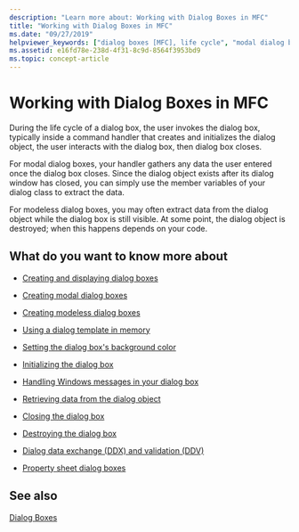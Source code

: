 ```yaml
---
description: "Learn more about: Working with Dialog Boxes in MFC"
title: "Working with Dialog Boxes in MFC"
ms.date: "09/27/2019"
helpviewer_keywords: ["dialog boxes [MFC], life cycle", "modal dialog boxes [MFC], life cycle", "modeless dialog boxes [MFC], life cycle", "MFC dialog boxes [MFC], life cycle", "life cycle of dialog boxes [MFC]"]
ms.assetid: e16fd78e-238d-4f31-8c9d-8564f3953bd9
ms.topic: concept-article
---
```

# Working with Dialog Boxes in MFC

During the life cycle of a dialog box, the user invokes the dialog box, typically inside a command handler that creates and initializes the dialog object, the user interacts with the dialog box, then dialog box closes.

For modal dialog boxes, your handler gathers any data the user entered once the dialog box closes. Since the dialog object exists after its dialog window has closed, you can simply use the member variables of your dialog class to extract the data.

For modeless dialog boxes, you may often extract data from the dialog object while the dialog box is still visible. At some point, the dialog object is destroyed; when this happens depends on your code.

## What do you want to know more about

- [Creating and displaying dialog boxes](creating-and-displaying-dialog-boxes.md)

- [Creating modal dialog boxes](creating-modal-dialog-boxes.md)

- [Creating modeless dialog boxes](creating-modeless-dialog-boxes.md)

- [Using a dialog template in memory](using-a-dialog-template-in-memory.md)

- [Setting the dialog box's background color](setting-the-dialog-boxs-background-color.md)

- [Initializing the dialog box](initializing-the-dialog-box.md)

- [Handling Windows messages in your dialog box](handling-windows-messages-in-your-dialog-box.md)

- [Retrieving data from the dialog object](retrieving-data-from-the-dialog-object.md)

- [Closing the dialog box](closing-the-dialog-box.md)

- [Destroying the dialog box](destroying-the-dialog-box.md)

- [Dialog data exchange (DDX) and validation (DDV)](dialog-data-exchange-and-validation.md)

- [Property sheet dialog boxes](property-sheets-and-property-pages-mfc.md)

## See also

[Dialog Boxes](dialog-boxes.md)
